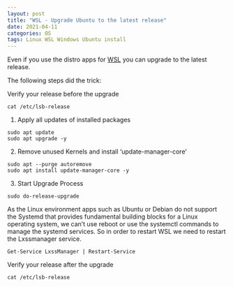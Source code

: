 ```yaml
---
layout: post
title: "WSL - Upgrade Ubuntu to the latest release"
date: 2021-04-11
categories: OS
tags: Linux WSL Windows Ubuntu install
---
```

Even if you use the distro apps for [WSL](https://danielschwensen.github.io/2019-04-07-Enable-Windows-Subsystem-for-Linux-on-Windows/) you can upgrade to the latest release.

The following steps did the trick:

Verify your release before the upgrade

```
cat /etc/lsb-release
```

1. Apply all updates of installed packages

```
sudo apt update
sudo apt upgrade -y
```

2. Remove unused Kernels and install ‘update-manager-core’

```
sudo apt --purge autoremove
sudo apt install update-manager-core -y
```

3. Start Upgrade Process

```
sudo do-release-upgrade
```

As the Linux environment apps such as Ubuntu or Debian do not support the Systemd that provides fundamental building blocks for a Linux operating system, we can’t use reboot or use the systemctl commands to manage the systemd services. 
So in order to restart WSL we need to restart the Lxssmanager service.

```
Get-Service LxssManager | Restart-Service
```

Verify your release after the upgrade

```
cat /etc/lsb-release
```